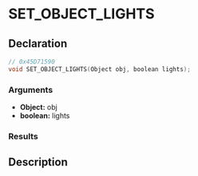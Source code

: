 # SET_OBJECT_LIGHTS

## Declaration
```cpp
// 0x45D71590
void SET_OBJECT_LIGHTS(Object obj, boolean lights);
```

### Arguments
- **Object:** obj
- **boolean:** lights

### Results

## Description
